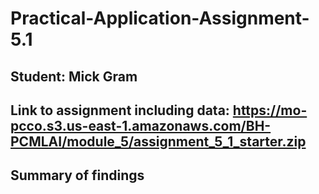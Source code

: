 # Practical-Application-Assignment-5.1
## Student: Mick Gram

## Link to assignment including data: https://mo-pcco.s3.us-east-1.amazonaws.com/BH-PCMLAI/module_5/assignment_5_1_starter.zip

## Summary of findings



